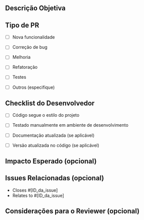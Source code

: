 ## Descrição Objetiva
<!-- Descreva de forma clara e objetiva o que essa PR faz, incluindo novas funcionalidades, correções ou melhorias. -->


## Tipo de PR
- [ ] Nova funcionalidade
- [ ] Correção de bug
- [ ] Melhoria
- [ ] Refatoração
- [ ] Testes
- [ ] Outros (especifique)


## Checklist do Desenvolvedor
- [ ] Código segue o estilo do projeto
- [ ] Testado manualmente em ambiente de desenvolvimento
- [ ] Documentação atualizada (se aplicável)
- [ ] Versão atualizada no código (se aplicável)



## Impacto Esperado (opcional)
<!-- Descreva o impacto esperado com essa PR, caso seja relevante. -->


## Issues Relacionadas (opcional)
- Closes #[ID_da_issue]
- Relates to #[ID_da_issue]

## Considerações para o Reviewer (opcional)
<!-- Adicione pontos específicos que podem ajudar na revisão, caso necessário. -->


